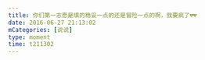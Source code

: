 ```yaml
---
title: 你们第一志愿是填的稳妥一点的还是冒险一点的啊，我要疯了💔💔
date: 2016-06-27 21:13:02
mCategories: [说说]
type: moment
time: t211302
---
```


